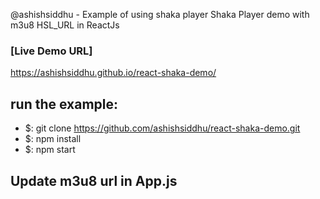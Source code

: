 @ashishsiddhu - Example of using shaka player 
Shaka Player demo with m3u8 HSL_URL in ReactJs

### [Live Demo URL]
https://ashishsiddhu.github.io/react-shaka-demo/

## run the example:
- $: git clone https://github.com/ashishsiddhu/react-shaka-demo.git
- $: npm install
- $: npm start

## Update m3u8 url in App.js
